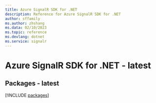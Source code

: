 ```yaml
---
title: Azure SignalR SDK for .NET
description: Reference for Azure SignalR SDK for .NET
author: sffamily
ms.author: zhshang
ms.data: 02/10/2023
ms.topic: reference
ms.devlang: dotnet
ms.service: signalr
---
```

# Azure SignalR SDK for .NET - latest
## Packages - latest
[!INCLUDE [packages](signalr-index.md)]